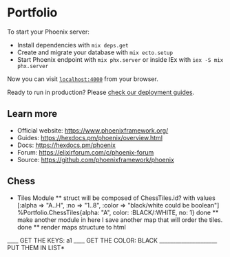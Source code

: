 # Portfolio

To start your Phoenix server:

  * Install dependencies with `mix deps.get`
  * Create and migrate your database with `mix ecto.setup`
  * Start Phoenix endpoint with `mix phx.server` or inside IEx with `iex -S mix phx.server`

Now you can visit [`localhost:4000`](http://localhost:4000) from your browser.

Ready to run in production? Please [check our deployment guides](https://hexdocs.pm/phoenix/deployment.html).

## Learn more

  * Official website: https://www.phoenixframework.org/
  * Guides: https://hexdocs.pm/phoenix/overview.html
  * Docs: https://hexdocs.pm/phoenix
  * Forum: https://elixirforum.com/c/phoenix-forum
  * Source: https://github.com/phoenixframework/phoenix

## Chess

  * Tiles Module
  ** struct will be composed of ChessTiles.id? with values 
      [:alpha => "A..H", :no => "1..8", :color => "black/white could be boolean"]
      %Portfolio.ChessTiles{alpha: "A", color: :BLACK/:WHITE, no: 1} done 
  ** make another module in here I save another map that will order the tiles. done
  ** render maps structure to html

____ GET THE KEYS: a1 
____ GET THE COLOR: BLACK
_____________________ PUT THEM IN LIST*